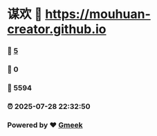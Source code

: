 # 谋欢 :link: https://mouhuan-creator.github.io 
### :page_facing_up: [5](https://mouhuan-creator.github.io/tag.html) 
### :speech_balloon: 0 
### :hibiscus: 5594 
### :alarm_clock: 2025-07-28 22:32:50 
### Powered by :heart: [Gmeek](https://github.com/Meekdai/Gmeek)

